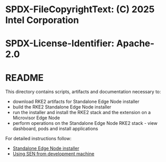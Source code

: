 # SPDX-FileCopyrightText: (C) 2025 Intel Corporation
# SPDX-License-Identifier: Apache-2.0

# README

This directory contains scripts, artifacts and documentation necessary to:
- download RKE2 artifacts for Standalone Edge Node installer
- build the RKE2 Standalone Edge Node installer
- run the installer and install the RKE2 stack and the extension on a Microvisor Edge Node
- perform operations on the Standalone Edge Node RKE2 stack - view dashboard, pods and install applications

For detailed instructions follow:

- [Standalone Edge Node installer](./docs/standalone-edge-node-installer.md)
- [Using SEN from development machine](./development-machine-usage.md)